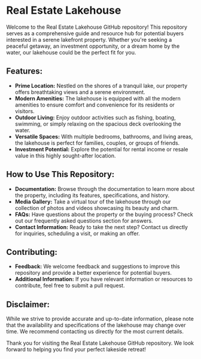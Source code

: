 # Real Estate Lakehouse

Welcome to the Real Estate Lakehouse GitHub repository! This repository serves as a comprehensive guide and resource hub for potential buyers interested in a serene lakefront property. Whether you're seeking a peaceful getaway, an investment opportunity, or a dream home by the water, our lakehouse could be the perfect fit for you.

## Features:

- **Prime Location:** Nestled on the shores of a tranquil lake, our property offers breathtaking views and a serene environment.
- **Modern Amenities:** The lakehouse is equipped with all the modern amenities to ensure comfort and convenience for its residents or visitors.
- **Outdoor Living:** Enjoy outdoor activities such as fishing, boating, swimming, or simply relaxing on the spacious deck overlooking the water.
- **Versatile Spaces:** With multiple bedrooms, bathrooms, and living areas, the lakehouse is perfect for families, couples, or groups of friends.
- **Investment Potential:** Explore the potential for rental income or resale value in this highly sought-after location.

## How to Use This Repository:

- **Documentation:** Browse through the documentation to learn more about the property, including its features, specifications, and history.
- **Media Gallery:** Take a virtual tour of the lakehouse through our collection of photos and videos showcasing its beauty and charm.
- **FAQs:** Have questions about the property or the buying process? Check out our frequently asked questions section for answers.
- **Contact Information:** Ready to take the next step? Contact us directly for inquiries, scheduling a visit, or making an offer.

## Contributing:

- **Feedback:** We welcome feedback and suggestions to improve this repository and provide a better experience for potential buyers.
- **Additional Information:** If you have relevant information or resources to contribute, feel free to submit a pull request.

## Disclaimer:

While we strive to provide accurate and up-to-date information, please note that the availability and specifications of the lakehouse may change over time. We recommend contacting us directly for the most current details.

Thank you for visiting the Real Estate Lakehouse GitHub repository. We look forward to helping you find your perfect lakeside retreat!
